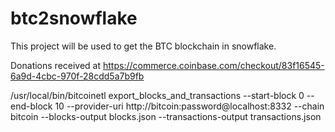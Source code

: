 # btc2snowflake

This project will be used to get the BTC blockchain in snowflake.

Donations received at https://commerce.coinbase.com/checkout/83f16545-6a9d-4cbc-970f-28cdd5a7b9fb




/usr/local/bin/bitcoinetl export_blocks_and_transactions --start-block 0 --end-block 10 --provider-uri http://bitcoin:password@localhost:8332 --chain bitcoin  --blocks-output blocks.json --transactions-output transactions.json

